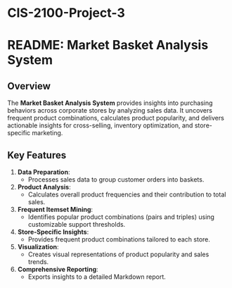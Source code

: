 # CIS-2100-Project-3

# README: Market Basket Analysis System

## Overview
The **Market Basket Analysis System** provides insights into purchasing behaviors across corporate stores by analyzing sales data. It uncovers frequent product combinations, calculates product popularity, and delivers actionable insights for cross-selling, inventory optimization, and store-specific marketing.

## Key Features
1. **Data Preparation**:
   - Processes sales data to group customer orders into baskets.
2. **Product Analysis**:
   - Calculates overall product frequencies and their contribution to total sales.
3. **Frequent Itemset Mining**:
   - Identifies popular product combinations (pairs and triples) using customizable support thresholds.
4. **Store-Specific Insights**:
   - Provides frequent product combinations tailored to each store.
5. **Visualization**:
   - Creates visual representations of product popularity and sales trends.
6. **Comprehensive Reporting**:
   - Exports insights to a detailed Markdown report.
